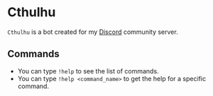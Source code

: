 # Cthulhu

`Cthulhu` is a bot created for my [Discord](https://discordapp.com/) community server.

## Commands

- You can type `!help` to see the list of commands.
- You can type `!help <command_name>` to get the help for a specific command.
